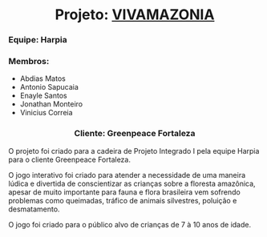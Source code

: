 <h1 align="center">
    Projeto: <a href="https://vivamazonia.github.io/">VIVAMAZONIA</a>
</h1>
<h3>
    Equipe: Harpia
</h3>
<h3>
    Membros: 
</h3>
<ul>
    <li>Abdias Matos</li>
    <li>Antonio Sapucaia</li>
    <li>Enayle Santos</li>
    <li>Jonathan Monteiro</li>
    <li>Vinicius Correia</li>
</ul>
<h3 align="center">
    Cliente: Greenpeace Fortaleza
</h3>
<p>O projeto foi criado para a cadeira de Projeto Integrado I pela equipe Harpia para o cliente Greenpeace Fortaleza.</p>
<p>O jogo interativo foi criado para atender a necessidade de uma maneira lúdica e divertida de conscientizar as crianças sobre a floresta amazônica, apesar de muito importante para fauna e flora brasileira vem sofrendo problemas como queimadas, tráfico de animais silvestres, poluição e desmatamento.</p>
<p>O jogo foi criado para o público alvo de crianças de 7 à 10 anos de idade.</p>
